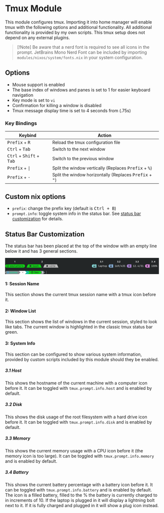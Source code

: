 # Tmux Module
This module configures tmux. Importing it into home manager will enable tmux with the following options and additional functionality. All additional functionality is provided by my own scripts. This tmux setup does not depend on any external plugins.

> [!Note] Be aware that a nerd font is required to see all icons in the prompt. JetBrains Mono Nerd Font can be included by importing `modules/nixos/system/fonts.nix` in your system configuration.

## Options
- Mouse support is enabled
- The base index of windows and panes is set to 1 for easier keyboard navigation
- Key mode is set to `vi`
- Confirmation for killing a window is disabled
- Tmux message display time is set to 4 seconds from (.75s)

### Key Bindings
| Keybind | Action |
|---------|--------|
| <kbd>Prefix</kbd> + <kbd>R</kbd> | Reload the tmux configuration file |
| <kbd>Ctrl</kbd> + <kbd>Tab</kbd> | Switch to the next window |
| <kbd>Ctrl</kbd> + <kbd>Shift</kbd> + <kbd>Tab</kbd> | Switch to the previous window |
| <kbd>Prefix</kbd> + <kbd>\|</kbd> | Split the window vertically (Replaces <kbd>Prefix</kbd> + <kbd>%</kbd>) |
| <kbd>Prefix</kbd> + <kbd>-</kbd> | Split the window horizontally (Replaces <kbd>Prefix</kbd> + <kbd>"</kbd>) |

## Custom nix options
- `prefix`: change the prefix key (default is <kbd>Ctrl + B</kbd>)
- `prompt.info`: toggle system info in the status bar. See [status bar customization](#status-bar-customization) for details.

## Status Bar Customization
The status bar has been placed at the top of the window with an empty line below it and has 3 general sections.

![status bar sections](../../../.assets/readme-images/tmux-status-bar-sections.png)

#### 1: Session Name
This section shows the current tmux session name with a tmux icon before it.

#### 2: Window List
This section shows the list of windows in the current session, styled to look like tabs. The current window is highlighted in the classic tmux status bar green.

#### 3: System Info
This section can be configured to show various system information, provided by custom scripts included by this module should they be enabled.

##### 3.1 Host
This shows the hostname of the current machine with a computer icon before it. It can be toggled with `tmux.prompt.info.host` and is enabled by default.

##### 3.2 Disk
This shows the disk usage of the root filesystem with a hard drive icon before it. It can be toggled with `tmux.prompt.info.disk` and is enabled by default.

##### 3.3 Memory
This shows the current memory usage with a CPU icon before it (the memory icon is too large). It can be toggled with `tmux.prompt.info.memory` and is enabled by default.

##### 3.4 Battery
This shows the current battery percentage with a battery icon before it. It can be toggled with `tmux.prompt.info.battery` and is enabled by default.
The icon is a filled battery, filled to the % the battery is currently charged to in increments of 10. If the laptop is plugged in it will display a lightning bolt next to it. If it is fully charged and plugged in it will show a plug icon instead.
